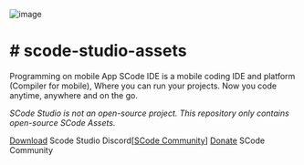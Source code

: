 ![image](https://user-images.githubusercontent.com/76813779/151583099-3e498489-ff6b-49df-92f5-ff45d11ac4d6.png)

# # scode-studio-assets

Programming on mobile App SCode IDE is a mobile coding IDE and platform (Compiler for mobile), Where you can run your projects. Now you code anytime, anywhere and on the go.

_SCode Studio is not an open-source project. This repository only contains open-source SCode Assets._

[Download](https://scodestudio.com) Scode Studio
Discord[[SCode Community](https://discord.gg/znZmxh373x)]
[Donate](https://github.com/jaseunda/scode-packages/wiki/Donate) SCode Community
